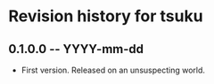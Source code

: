 # Revision history for tsuku

## 0.1.0.0 -- YYYY-mm-dd

* First version. Released on an unsuspecting world.

